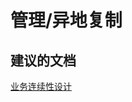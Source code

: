 <properties
    pageTitle="managing/geo-replication"
    description="管理/异地复制"
    service="microsoft.sql"
    resource="servers"
    authors="aashu"
    displayOrder=""
    selfHelpType="generic"
    supportTopicIds="32302681"
    resourceTags=""
    productPesIds="13491"
    cloudEnvironments="public"
/>


# 管理/异地复制

## **建议的文档**
[业务连续性设计](https://azure.microsoft.com/documentation/articles/sql-database-business-continuity-design/)



<!--HONumber=Jul16_HO4-->


